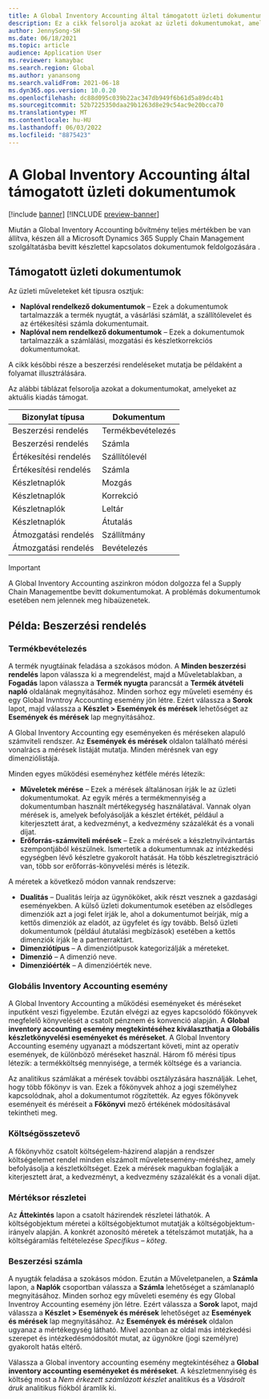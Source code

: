 ```yaml
---
title: A Global Inventory Accounting által támogatott üzleti dokumentumok
description: Ez a cikk felsorolja azokat az üzleti dokumentumokat, amelyek a globális készletkönyvelés által támogatottak. Részletes példát mutat a beszerzési rendelés dokumentumokra is.
author: JennySong-SH
ms.date: 06/18/2021
ms.topic: article
audience: Application User
ms.reviewer: kamaybac
ms.search.region: Global
ms.author: yanansong
ms.search.validFrom: 2021-06-18
ms.dyn365.ops.version: 10.0.20
ms.openlocfilehash: dc88d095c039b22ac347db949f6b61d5a89dc4b1
ms.sourcegitcommit: 52b7225350daa29b1263d8e29c54ac9e20bcca70
ms.translationtype: MT
ms.contentlocale: hu-HU
ms.lasthandoff: 06/03/2022
ms.locfileid: "8875423"
---
```

# <a name="business-documents-supported-by-global-inventory-accounting"></a>A Global Inventory Accounting által támogatott üzleti dokumentumok

[!include [banner](../includes/banner.md)]
[!INCLUDE [preview-banner](../includes/preview-banner.md)]
<!--KFM: Preview until 4/30/2022 -->

Miután a Global Inventory Accounting bővítmény teljes mértékben be van állítva, készen áll a Microsoft Dynamics 365 Supply Chain Management szolgáltatásba bevitt készlettel kapcsolatos dokumentumok feldolgozására .

## <a name="supported-business-documents"></a>Támogatott üzleti dokumentumok

Az üzleti műveleteket két típusra osztjuk:

- **Naplóval rendelkező dokumentumok** – Ezek a dokumentumok tartalmazzák a termék nyugtát, a vásárlási számlát, a szállítólevelet és az értékesítési számla dokumentumait.
- **Naplóval nem rendelkező dokumentumok** – Ezek a dokumentumok tartalmazzák a számlálási, mozgatási és készletkorrekciós dokumentumokat.

A cikk későbbi része a beszerzési rendeléseket mutatja be példaként a folyamat illusztrálására.

Az alábbi táblázat felsorolja azokat a dokumentumokat, amelyeket az aktuális kiadás támogat.

| Bizonylat típusa      | Dokumentum        |
|--------------------|-----------------|
| Beszerzési rendelés     | Termékbevételezés |
| Beszerzési rendelés     | Számla         |
| Értékesítési rendelés        | Szállítólevél    |
| Értékesítési rendelés        | Számla         |
| Készletnaplók | Mozgás        |
| Készletnaplók | Korrekció      |
| Készletnaplók | Leltár        |
| Készletnaplók | Átutalás        |
| Átmozgatási rendelés     | Szállítmány        |
| Átmozgatási rendelés     | Bevételezés         |

> [!IMPORTANT]
> A Global Inventory Accounting aszinkron módon dolgozza fel a Supply Chain Managementbe bevitt dokumentumokat. A problémás dokumentumok esetében nem jelennek meg hibaüzenetek.

## <a name="example-purchase-order"></a>Példa: Beszerzési rendelés

### <a name="product-receipt"></a>Termékbevételezés

A termék nyugtáinak feladása a szokásos módon. A **Minden beszerzési rendelés** lapon válassza ki a megrendelést, majd a Műveletablakban, a **Fogadás** lapon válassza a **Termék nyugta** parancsát a **Termék átvételi napló** oldalának megnyitásához. Minden sorhoz egy műveleti esemény és egy Global Invntroy Accounting esemény jön létre. Ezért válassza a **Sorok** lapot, majd válassza a **Készlet \> Események és mérések** lehetőséget az **Események és mérések** lap megnyitásához.

A Global Inventory Accounting egy eseményeken és méréseken alapuló számviteli rendszer. Az **Események és mérések** oldalon található mérési vonalrács a mérések listáját mutatja. Minden mérésnek van egy dimenziólistája.

Minden egyes működési eseményhez kétféle mérés létezik:

- **Műveletek mérése** – Ezek a mérések általánosan írják le az üzleti dokumentumokat. Az egyik mérés a termékmennyiség a dokumentumban használt mértékegység használatával. Vannak olyan mérések is, amelyek befolyásolják a készlet értékét, például a kiterjesztett árat, a kedvezményt, a kedvezmény százalékát és a vonali díjat.
- **Erőforrás-számviteli mérések** – Ezek a mérések a készletnyilvántartás szempontjából készülnek. Ismertetik a dokumentumnak az intézkedési egységben lévő készletre gyakorolt hatását. Ha több készletregisztráció van, több sor erőforrás-könyvelési mérés is létezik.

A méretek a következő módon vannak rendszerve:

- **Dualitás** – Dualitás leírja az ügynököket, akik részt vesznek a gazdasági eseményekben. A külső üzleti dokumentumok esetében az elsődleges dimenziók azt a jogi felet írják le, ahol a dokumentumot beírják, míg a kettős dimenziók az eladót, az ügyfelet és így tovább. Belső üzleti dokumentumok (például átutalási megbízások) esetében a kettős dimenziók írják le a partnerraktárt.
- **Dimenziótípus** – A dimenziótípusok kategorizálják a méreteket.
- **Dimenzió** – A dimenzió neve.
- **Dimenzióérték** – A dimenzióérték neve.

### <a name="global-inventory-accounting-event"></a>Globális Inventory Accounting esemény

A Global Inventory Accounting a működési eseményeket és méréseket inputként veszi figyelembe. Ezután elvégzi az egyes kapcsolódó főkönyvek megfelelő könyvelését a csatolt pénznem és konvenció alapján. A **Global inventory accounting esemény megtekintéséhez kiválaszthatja a Globális készletkönyvelési eseményeket és méréseket**. A Global Inventory Accounting esemény ugyanazt a módszertant követi, mint az operatív események, de különböző méréseket használ. Három fő mérési típus létezik: a termékköltség mennyisége, a termék költsége és a variancia.

Az analitikus számlákat a mérések további osztályzására használják. Lehet, hogy több főkönyv is van. Ezek a főkönyvek ahhoz a jogi személyhez kapcsolódnak, ahol a dokumentumot rögzítették. Az egyes főkönyvek eseményeit és méréseit a **Főkönyvi** mező értékének módosításával tekintheti meg.

### <a name="cost-element"></a>Költségösszetevő

A főkönyvhöz csatolt költségelem-házirend alapján a rendszer költségelemet rendel minden elszámolt műveletesemény-méréshez, amely befolyásolja a készletköltséget. Ezek a mérések magukban foglalják a kiterjesztett árat, a kedvezményt, a kedvezmény százalékát és a vonali díjat.

### <a name="measurement-line-details"></a>Mértéksor részletei

Az **Áttekintés** lapon a csatolt házirendek részletei láthatók. A költségobjektum méretei a költségobjektumot mutatják a költségobjektum-irányelv alapján. A konkrét azonosító méretek a tételszámot mutatják, ha a költségáramlás feltételezése *Specifikus – köteg*.

### <a name="purchase-invoice"></a>Beszerzési számla

A nyugták feladása a szokásos módon. Ezután a Műveletpanelen, a **Számla** lapon, a **Naplók** csoportban válassza a **Számla** lehetőséget a számlanapló megnyitásához. Minden sorhoz egy műveleti esemény és egy Global Inventroy Accounting esemény jön létre. Ezért válassza a **Sorok** lapot, majd válassza a **Készlet \> Események és mérések** lehetőséget az **Események és mérések** lap megnyitásához. Az **Események és mérések** oldalon ugyanaz a mértékegység látható. Mivel azonban az oldal más intézkedési szerepet és intézkedésmódosítót mutat, az ügynökre (jogi személyre) gyakorolt hatás eltérő.

Válassza a Global inventory accounting esemény megtekintéséhez a **Global inventory accounting eseményeket és méréseket**. A készletmennyiség és költség most a *Nem érkezett számlázott készlet* analitikus és a *Vásárolt áruk* analitikus fiókból áramlik ki.
